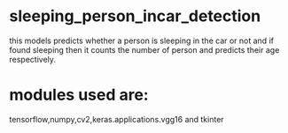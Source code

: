 # sleeping_person_incar_detection
this models predicts whether a person is sleeping in the car or not and if found sleeping then it counts the number of person and predicts their age respectively.
# modules used are:
tensorflow,numpy,cv2,keras.applications.vgg16 and tkinter 
